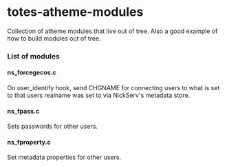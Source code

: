 totes-atheme-modules
=================

Collection of atheme modules that live out of tree. Also a good example of how to build modules out of tree.

### List of modules

#### ns_forcegecos.c
On user_identify hook, send CHGNAME for connecting users to what is set to that users realname was set to via NickServ's metadata store.

#### ns_fpass.c
Sets passwords for other users.

#### ns_fproperty.c
Set metadata properties for other users.
